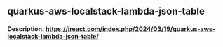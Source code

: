 ## quarkus-aws-localstack-lambda-json-table

#### Description: https://jreact.com/index.php/2024/03/19/quarkus-aws-localstack-lambda-json-table/